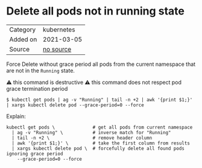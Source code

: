 # Delete all pods not in running state

<table>
  <tbody>
    <tr>
      <td>Category</td>
      <td>kubernetes</td>
    </tr>
   <tr>
      <td>Added on</td>
      <td>2021-03-05</td>
    </tr>
    <tr>
      <td>Source</td>
      <td><a href="none">no source</a></td>
    </tr>
  </tbody>
</table>

Force Delete without grace period all pods from the current namespace that are not in the `Running` state.

⚠ this command is destructive
⚠ this command does not respect pod grace termination period

```
$ kubectl get pods | ag -v "Running" | tail -n +2 | awk '{print $1;}' | xargs kubectl delete pod --grace-period=0 --force
```

Explain:

```
kubectl get pods \              # get all pods from current namespace
  | ag -v "Running" \           # inverse match for "Running"
  | tail -n +2 \                # remove header column
  | awk '{print $1;}' \         # take the first column from results
  | xargs kubectl delete pod \  # forcefully delete all found pods ignoring grace period
    --grace-period=0 --force
```
